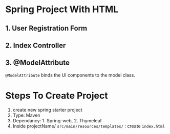 # Spring Project With HTML  
## 1. User Registration Form  
## 2. Index Controller  
## 3. @ModelAttribute  
`@ModelAttribute` binds the UI components to the model class.  

# Steps To Create Project  
1. create new spring starter project
2. Type: Maven
3. Dependancy: 1. Spring-web, 2. Thymeleaf
4. Inside projectName/ `src/main/resources/templates/` : create `index.html`
